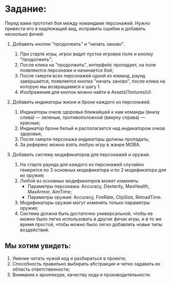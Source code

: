 Задание:
===
Перед вами прототип боя между командами персонажей. Нужно привести его в надлежащий вид, исправить ошибки и добавить несколько фичей:

1. Добавить кнопки "продолжить" и "начать заново".
	1. При старте игры, игрок видит пустое игровое поле и кнопку "продолжить";
	2. После клика на "продолжить", интерфейс пропадает, на поле появляются персонажи и начинается бой;
	3. После смерти всех персонажей одной из команд, раунд завершается, появляется кнопка "начать заново", после клика на которую мы возвращаемся к шагу 1.
	4. Изображения для кнопок можно найти в Assets\Textures\UI.

2. Добавить индикаторы жизни и брони каждого из персонажей.
	1. Индикаторы очков здоровья ближайшей к нам команды (внизу слева) — зеленые, противоположной (вверху справа) — красные;
	2. Индикатор брони белый и располагается над индикатором очков здоровья;
	3. После смерти персонажа индикаторы должны пропадать;
	4. За референс можно взять любую игру в жанре MOBA.

3. Добавить систему модификаторов для персонажей и оружия.
	1. На старте раунда для каждого из персонажей случайно генерится по 3 основных модификатора и по 2 модификатора для их оружия;
	2. Любой из основных модификаторов может изменять:
		* Параметры персонажа: Accuracy, Dexterity, MaxHealth, MaxArmor, AimTime;
		* Параметры оружия: Accuracy, FireRate, ClipSize, ReloadTime.
	3. Модификаторы оружия могут изменять только параметры оружия;
	4. Система должна быть достаточно универсальной, чтобы ее можно было легко использовать в других фичах игры, и в то же время простой, чтобы можно было легко добавлять новые типы воздействий.

Мы хотим увидеть:
---
1. Умение читать чужой код и разбираться в проекте;
2. Способность правильно выбирать абстракции и четко задавать их область ответственности; 
3. Внимание к архитекуре, качеству кода и производительности.
